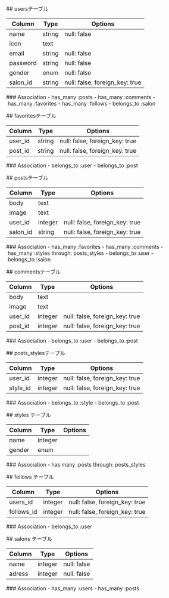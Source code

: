 ## usersテーブル

|Column|Type|Options|
|------|----|-------|
|name|string|null: false|
|icon|text|
|email|string|null: false|
|password|string|null: false|
|gender|enum|null: false|
|salon_id|string|null: false, foreign_key: true|

### Association
- has_many :posts
- has_many :comments
- has_many :favorites
- has_many :follows
- belongs_to :salon


## favoritesテーブル

|Column|Type|Options|
|------|----|-------|
|user_id|string|null: false, foreign_key: true|
|post_id|string|null: false, foreign_key: true|

### Association
- belongs_to :user
- belongs_to :post


## postsテーブル

|Column|Type|Options|
|------|----|-------|
|body|text|
|image|text|
|user_id|integer|null: false, foreign_key: true|
|salon_id|string|null: false, foreign_key: true|

### Association
- has_many :favorites
- has_many :comments
- has_many :styles through: posts_styles
- belongs_to :user
- belongs_to :salon


## commentsテーブル

|Column|Type|Options|
|------|----|-------|
|body|text|
|image|text|
|user_id|integer|null: false, foreign_key: true|
|post_id|integer|null: false, foreign_key: true|

### Association
- belongs_to :user
- belongs_to :post


## posts_stylesテーブル

|Column|Type|Options|
|------|----|-------|
|user_id|integer|null: false, foreign_key: true|
|style_id|integer|null: false, foreign_key: true|

### Association
- belongs_to :style
- belongs_to :post


## styles テーブル

|Column|Type|Options|
|------|----|-------|
|name|integer|
|gender|enum|

### Association
- has many :posts through: posts_styles


## follows テーブル

|Column|Type|Options|
|------|----|-------|
|users_id|integer|null: false, foreign_key: true|
|follows_id|integer|null: false, foreign_key: true|

### Association
- belongs_to :user


## salons テーブル

|Column|Type|Options|
|------|----|-------|
|name|integer|null: false|
|adress|integer|null: false|

### Association
- has_many :users
- has_many :posts

